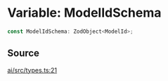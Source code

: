 # Variable: ModelIdSchema

```ts
const ModelIdSchema: ZodObject<ModelId>;
```

## Source

[ai/src/types.ts:21](https://github.com/firebase/genkit/blob/2b0be364306d92a8e7d13efc2da4fb04c1d21e29/js/ai/src/types.ts#L21)
